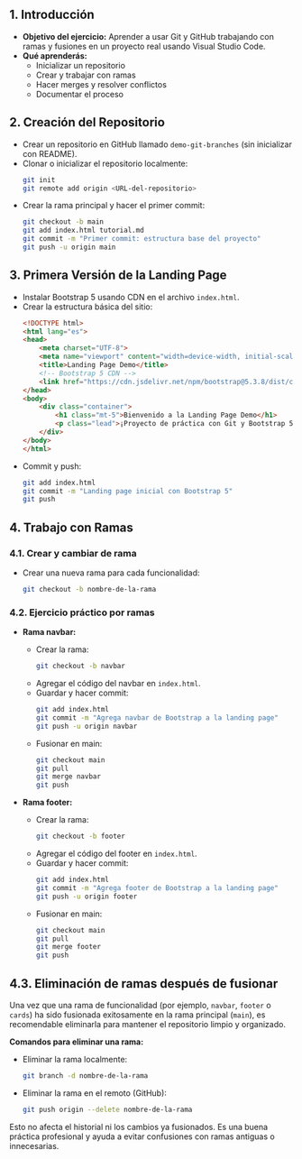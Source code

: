 ## 1. Introducción
- **Objetivo del ejercicio:** Aprender a usar Git y GitHub trabajando con ramas y fusiones en un proyecto real usando Visual Studio Code.
- **Qué aprenderás:**
	- Inicializar un repositorio
	- Crear y trabajar con ramas
	- Hacer merges y resolver conflictos
	- Documentar el proceso

## 2. Creación del Repositorio
- Crear un repositorio en GitHub llamado `demo-git-branches` (sin inicializar con README).
- Clonar o inicializar el repositorio localmente:
	```bash
	git init
	git remote add origin <URL-del-repositorio>
	```
- Crear la rama principal y hacer el primer commit:
	```bash
	git checkout -b main
	git add index.html tutorial.md
	git commit -m "Primer commit: estructura base del proyecto"
	git push -u origin main
	```

## 3. Primera Versión de la Landing Page
- Instalar Bootstrap 5 usando CDN en el archivo `index.html`.
- Crear la estructura básica del sitio:
	```html
	<!DOCTYPE html>
	<html lang="es">
	<head>
		<meta charset="UTF-8">
		<meta name="viewport" content="width=device-width, initial-scale=1.0">
		<title>Landing Page Demo</title>
		<!-- Bootstrap 5 CDN -->
		<link href="https://cdn.jsdelivr.net/npm/bootstrap@5.3.8/dist/css/bootstrap.min.css" rel="stylesheet">
	</head>
	<body>
		<div class="container">
			<h1 class="mt-5">Bienvenido a la Landing Page Demo</h1>
			<p class="lead">¡Proyecto de práctica con Git y Bootstrap 5!</p>
		</div>
	</body>
	</html>
	```
- Commit y push:
	```bash
	git add index.html
	git commit -m "Landing page inicial con Bootstrap 5"
	git push
	```

## 4. Trabajo con Ramas

### 4.1. Crear y cambiar de rama
- Crear una nueva rama para cada funcionalidad:
	```bash
	git checkout -b nombre-de-la-rama
	```

### 4.2. Ejercicio práctico por ramas

- **Rama navbar:**
	- Crear la rama:
		```bash
		git checkout -b navbar
		```
	- Agregar el código del navbar en `index.html`.
	- Guardar y hacer commit:
		```bash
		git add index.html
		git commit -m "Agrega navbar de Bootstrap a la landing page"
		git push -u origin navbar
		```
	- Fusionar en main:
		```bash
		git checkout main
		git pull
		git merge navbar
		git push
		```

- **Rama footer:**
	- Crear la rama:
		```bash
		git checkout -b footer
		```
	- Agregar el código del footer en `index.html`.
	- Guardar y hacer commit:
		```bash
		git add index.html
		git commit -m "Agrega footer de Bootstrap a la landing page"
		git push -u origin footer
		```
	- Fusionar en main:
		```bash
		git checkout main
		git pull
		git merge footer
		git push
		```

## 4.3. Eliminación de ramas después de fusionar

Una vez que una rama de funcionalidad (por ejemplo, `navbar`, `footer` o `cards`) ha sido fusionada exitosamente en la rama principal (`main`), es recomendable eliminarla para mantener el repositorio limpio y organizado.

**Comandos para eliminar una rama:**

- Eliminar la rama localmente:
	```bash
	git branch -d nombre-de-la-rama
	```
- Eliminar la rama en el remoto (GitHub):
	```bash
	git push origin --delete nombre-de-la-rama
	```

Esto no afecta el historial ni los cambios ya fusionados. Es una buena práctica profesional y ayuda a evitar confusiones con ramas antiguas o innecesarias.
